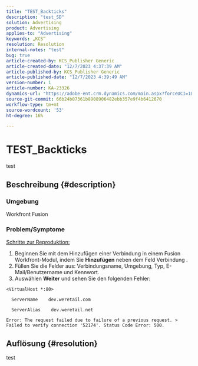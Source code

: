 ```yaml
---
title: "TEST_Backticks"
description: "test_SD"
solution: Advertising
product: Advertising
applies-to: "Advertising"
keywords: „KCS“
resolution: Resolution
internal-notes: "test"
bug: true
article-created-by: KCS_Publisher Generic
article-created-date: "12/7/2023 4:37:39 AM"
article-published-by: KCS_Publisher Generic
article-published-date: "12/7/2023 4:39:49 AM"
version-number: 1
article-number: KA-23326
dynamics-url: "https://adobe-ent.crm.dynamics.com/main.aspx?forceUCI=1&pagetype=entityrecord&etn=knowledgearticle&id=2f2c7357-ba94-ee11-be37-6045bd006149"
source-git-commit: 66b24b07361b8908906482ebb357e9f4b6412670
workflow-type: tm+mt
source-wordcount: '53'
ht-degree: 16%

---
```


# TEST_Backticks


test

## Beschreibung {#description}


### Umgebung

Workfront Fusion

### Problem/Symptome

<u>Schritte zur Reproduktion:</u>

1. Beginnen Sie mit dem Hinzufügen einer Verbindung in einem Fusion Workfront-Modul, indem Sie <b>Hinzufügen</b> neben dem Feld Verbindung .
2. Füllen Sie die Felder aus: Verbindungsname, Umgebung, Typ, E-Mail/Benutzername und Kennwort.
3. Auswählen <b>Weiter</b> und sehen Sie den folgenden Fehler:



```
<VirtualHost *:80>
 
  ServerName    dev.weretail.com
 
  ServerAlias    dev.weretail.net
```



```
Error: The request failed due to failure of a previous request. > Failed to verify connection '52174'. Status Code Error: 500.
```



## Auflösung {#resolution}


test
